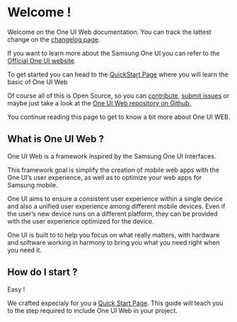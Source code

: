 # Welcome !

Welcome on the One UI Web documentation. You can track the lattest change on the [changelog page](/changelog).

If you want to learn more about the Samsung One UI you can refer to the [Official One UI website](https://www.samsung.com/global/galaxy/apps/one-ui/).

To get started you can head to the [QuickStart Page](/getting-started/quickstart) where you will learn the basic of One UI Web

Of course all of this is Open Source, so you can [contribute](https://github.com/SamsungInternet/OneUI-Web), [submit issues](https://github.com/SamsungInternet/OneUI-Web/issues) or maybe just take a look at the [One UI Web repository on Github.](https://github.com/SamsungInternet/OneUI-Web/issues)

You continue reading this page to get to know a bit more about One UI WEB.

## What is One UI Web ?

One UI Web is a framework inspired by the Samsung One UI Interfaces.

This framework goal is simplify the creation of mobile web apps with the One UI’s user experience, as well as to optimize your web apps for Samsung mobile.

One UI aims to ensure a consistent user experience within a single device and also a unified user experience among different mobile devices. Even if the user’s new device runs on a different platform, they can be provided with the user experience optimized for the device.

One UI is built to to help you focus on what really matters, with hardware and software working in harmony to bring you what you need right when you need it.

## How do I start ?

Easy !

We crafted expecialy for you a [Quick Start Page](getting-started/quickstart).
This guide will teach you to the step required to include One UI Web in your project. 
